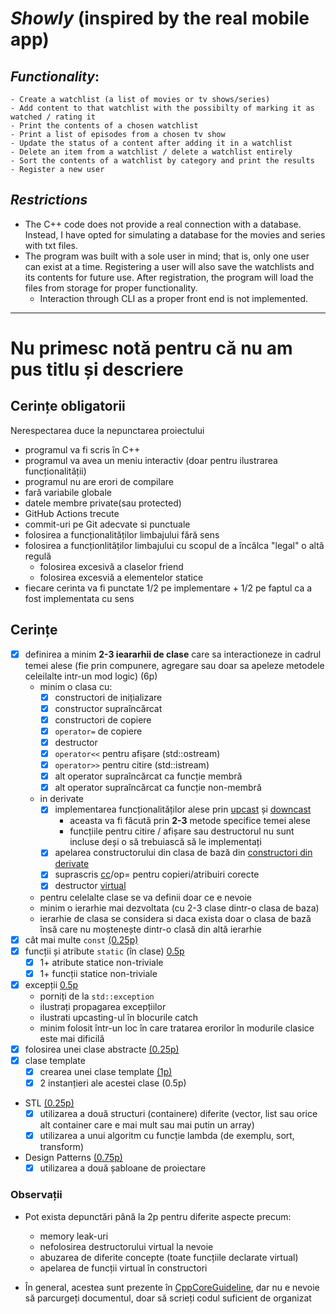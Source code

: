 # ___Showly___ (inspired by the real mobile app)

## ___Functionality___:
    - Create a watchlist (a list of movies or tv shows/series)
    - Add content to that watchlist with the possibilty of marking it as watched / rating it
    - Print the contents of a chosen watchlist
    - Print a list of episodes from a chosen tv show
    - Update the status of a content after adding it in a watchlist
    - Delete an item from a watchlist / delete a watchlist entirely
    - Sort the contents of a watchlist by category and print the results
    - Register a new user
    
## ___Restrictions___
   - The C++ code does not provide a real connection with a database. Instead, I have opted for simulating a database for the movies and series with txt files.  
   - The program was built with a sole user in mind; that is, only one user can exist at a time. Registering a user will also save the watchlists and its contents for future use. After registration, the program will load the files from storage for proper functionality.  
       - Interaction through CLI as a proper front end is not implemented. 
   ___

# Nu primesc notă pentru că nu am pus titlu și descriere

## Cerințe obligatorii

Nerespectarea duce la nepunctarea proiectului

  - programul va fi scris în C++
  - programul va avea un meniu interactiv (doar pentru ilustrarea funcționalității)
  - programul nu are erori de compilare
  - fară variabile globale
  - datele membre private(sau protected)
  - GitHub Actions trecute
  - commit-uri pe Git adecvate si punctuale
  - folosirea a funcționalităților limbajului fără sens
  - folosirea a funcționlităților limbajului cu scopul de a încălca "legal" o altă regulă
      - folosirea excesivă a claselor friend
      - folosirea excesviă a elementelor statice
  - fiecare cerinta va fi punctate 1/2 pe implementare + 1/2 pe faptul ca a fost implementata cu sens

## Cerințe
- [x] definirea a minim **2-3 ieararhii de clase** care sa interactioneze in cadrul temei alese (fie prin compunere, agregare sau doar sa apeleze metodele celeilalte intr-un mod logic) (6p)
  - minim o clasa cu:
    - [x] constructori de inițializare
    - [x] constructor supraîncărcat
    - [x] constructori de copiere
    - [x] `operator=` de copiere
    - [x] destructor
    - [x] `operator<<` pentru afișare (std::ostream)
    - [x] `operator>>` pentru citire (std::istream)
    - [x] alt operator supraîncărcat ca funcție membră
    - [x] alt operator supraîncărcat ca funcție non-membră
  - in derivate
      - [x] implementarea funcționalităților alese prin [upcast](https://github.com/Ionnier/poo/tree/main/labs/L04#solu%C8%9Bie-func%C8%9Bii-virtuale-late-binding) și [downcast](https://github.com/Ionnier/poo/tree/main/labs/L04#smarter-downcast-dynamic-cast)
        - aceasta va fi făcută prin **2-3** metode specifice temei alese
        - funcțiile pentru citire / afișare sau destructorul nu sunt incluse deși o să trebuiască să le implementați 
      - [x] apelarea constructorului din clasa de bază din [constructori din derivate](https://github.com/Ionnier/poo/tree/main/labs/L04#comportamentul-constructorului-la-derivare)
      - [x] suprascris [cc](https://github.com/Ionnier/poo/tree/main/labs/L04#comportamentul-constructorului-de-copiere-la-derivare)/op= pentru copieri/atribuiri corecte
      - [x] destructor [virtual](https://github.com/Ionnier/poo/tree/main/labs/L04#solu%C8%9Bie-func%C8%9Bii-virtuale-late-binding)
  - pentru celelalte clase se va definii doar ce e nevoie
  - minim o ierarhie mai dezvoltata (cu 2-3 clase dintr-o clasa de baza)
  - ierarhie de clasa se considera si daca exista doar o clasa de bază însă care nu moștenește dintr-o clasă din altă ierarhie
- [x] cât mai multe `const` [(0.25p)](https://github.com/Ionnier/poo/tree/main/labs/L04#reminder-const-everywhere)
- [x] funcții și atribute `static` (în clase) [0.5p](https://github.com/Ionnier/poo/tree/main/labs/L04#static)
  - [x] 1+ atribute statice non-triviale 
  - [x] 1+ funcții statice non-triviale
- [x] excepții [0.5p](https://github.com/Ionnier/poo/tree/main/labs/L04#exception-handling)
  - porniți de la `std::exception`
  - ilustrați propagarea excepțiilor
  - ilustrati upcasting-ul în blocurile catch
  - minim folosit într-un loc în care tratarea erorilor în modurile clasice este mai dificilă
- [x] folosirea unei clase abstracte [(0.25p)](https://github.com/Ionnier/poo/tree/main/labs/L04#clase-abstracte)
 - [x] clase template
   - [x] crearea unei clase template [(1p)](https://github.com/Ionnier/poo/tree/main/labs/L08)
   - [x] 2 instanțieri ale acestei clase (0.5p)
 - STL [(0.25p)](https://github.com/Ionnier/poo/tree/main/labs/L07#stl)
   - [x] utilizarea a două structuri (containere) diferite (vector, list sau orice alt container care e mai mult sau mai putin un array)
   - [x] utilizarea a unui algoritm cu funcție lambda (de exemplu, sort, transform)
 - Design Patterns [(0.75p)](https://github.com/Ionnier/poo/tree/main/labs/L08)
   - [x] utilizarea a două șabloane de proiectare

### Observații

* Pot exista depunctări până la 2p pentru diferite aspecte precum:
  - memory leak-uri
  - nefolosirea destructorului virtual la nevoie
  - abuzarea de diferite concepte (toate funcțiile declarate virtual)
  - apelarea de funcții virtual în constructori

* În general, acestea sunt prezente în [CppCoreGuideline](https://github.com/isocpp/CppCoreGuidelines/blob/master/CppCoreGuidelines.md), dar nu e nevoie să parcurgeți documentul, doar să scrieți codul suficient de organizat
